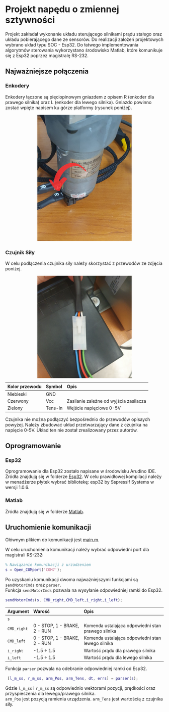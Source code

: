 
# Projekt napędu o zmiennej sztywności


Projekt zakładał wykonanie układu sterującego silnikami prądu stałego oraz układu pobierającego dane ze sensorów. Do realizacji założeń projektowych wybrano układ typu SOC - Esp32. Do łatwego implementowania algorytmów sterowania wykorzystano środowisko Matlab, które komunikuje się z Esp32 poprzez magistralę RS-232. 

## Najważniejsze połączenia
### Enkodery
Enkodery łączone są pięciopinowym gniazdem z opisem R (enkoder dla prawego silnika) oraz L (enkoder dla lewego silnika). Gniazdo powinno zostać wpięte napisem ku górze platformy (rysunek poniżej).

<p align="center">
<img src="images/enc_con.png" width="300">
</p>

### Czujnik Siły
W celu podłączenia czujnika siły należy skorzystać z przewodów ze zdjęcia poniżej. 
<p align="center">
<img align="center" src="images/tens_con.jpg" width="300">
</p>
 
| Kolor przewodu | Symbol   | Opis                                 |
| :------------- | :------- | :------------------------------------|
| Niebieski      |   GND    |                                      |
| Czerwony       |   Vcc    |Zasilanie zależne od wyjścia zasilacza|
| Zielony        |  Tens-In |Wejście napięciowe 0-5V               |

Czujnika nie można podłączyć bezpośrednio do przewodów opisaych powyżej. Należy zbudować układ przetwarzający dane z czujnika na napięcie 0-5V. Układ ten nie został zrealizowany przez autorów.
## Oprogramowanie
### Esp32
Oprogramowanie dla Esp32 zostało napisane w środowisku Arudino IDE. Źródła znajdują się w folderze [Esp32](/ESP32_src). W celu prawidłowej kompilacji należy w menadżerze płytek wybrać bibliotekę: esp32 by Sspressif Systems w wersji 1.0.6.

### Matlab
Źródła znajdują się w folderze [Matlab](/Matlab).

## Uruchomienie komunikacji
Głównym plikiem do komunikacji jest [main.m](/Matlab/main.m).  

W celu uruchomienia komunikacji należy wybrać odpowiedni port dla magistrali RS-232:

```matlab
% Nawiązanie komunikacji z urzadzeniem
s = Open_COMport('COM7');
```
Po uzyskaniu komunikacji dwoma najważniejszymi funkcjami są `sendMotorCmds` oraz `parser`.  
Funkcja `sendMotorCmds` pozwala na wysyłanie odpowiedniej ramki do Esp32.
```matlab
sendMotorCmds(s, CMD_right,CMD_left,i_right,i_left);
```
| Argument  | Warość     | Opis                |
| :-------- | :-------   | :------------------------- |
|  `s`      |            |  |
|  `CMD_right`    |  0 - STOP, 1 - BRAKE, 2 - RUN        | Komenda ustalająca odpowiedni stan prawego silnika  |
|  `CMD_left`    |            0 - STOP, 1 - BRAKE, 2 - RUN        | Komenda ustalająca odpowiedni stan lewego silnika  |
|  `i_right`    |    -1.5 ÷ 1.5        | Wartość prądu dla prawego silnika |
|  `i_left`    |     -1.5 ÷ 1.5       | Wartość prądu dla lewego silnika |

Funkcja `parser` pozwala na odebranie odpowiedniej ramki od Esp32.
```matlab
 [l_m_ss, r_m_ss, arm_Pos, arm_Tens, dt, errs] = parser(s);
```
Gdzie `l_m_ss` i `r_m_ss` są odpowiednio wektorami pozycji, prędkości oraz przyspieszenia dla lewego/prawego silnika.  
`arm_Pos` jest pozycją ramienia urządzenia.
`arm_Tens` jest wartością z czujnika siły.
